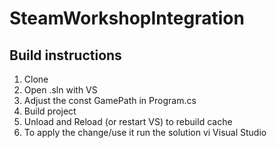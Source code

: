 # SteamWorkshopIntegration
## Build instructions
1. Clone
2. Open .sln with VS
3. Adjust the const GamePath in Program.cs
4. Build project
5. Unload and Reload (or restart VS) to rebuild cache
6. To apply the change/use it run the solution vi Visual Studio